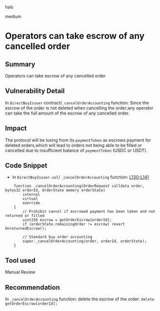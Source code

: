 hals

medium

# Operators can take escrow of any cancelled order

## Summary

Operators can take escrow of any cancelled order

## Vulnerability Detail

In `DirectBuyIssuer` contract/`_cancelOrderAccounting` function:
Since the escrow of the order is not deleted when cancelling the order;any operator can take the full amount of the escrow of any cancelled order.

## Impact

The protocol will be losing from its `paymentToken` as escrows payment for deleted orders,which will lead to orders not being able to be filled or cancelled due to insufficient balance of `paymentToken` (USDC or USDT).

## Code Snippet

- In `DirectBuyIssuer.sol`/ `_cancelOrderAccounting` function: [L130-L141](https://github.com/sherlock-audit/2023-06-dinari/blob/4851cb7ebc86a7bc26b8d0d399a7dd7f9520f393/sbt-contracts/src/issuer/DirectBuyIssuer.sol#L130-L141)

```solidity
    function _cancelOrderAccounting(OrderRequest calldata order, bytes32 orderId, OrderState memory orderState)
        internal
        virtual
        override
    {
        // Prohibit cancel if escrowed payment has been taken and not returned or filled
        uint256 escrow = getOrderEscrow[orderId];
        if (orderState.remainingOrder != escrow) revert UnreturnedEscrow();

        // Standard buy order accounting
        super._cancelOrderAccounting(order, orderId, orderState);
    }
```

## Tool used

Manual Review

## Recommendation

In `_cancelOrderAccounting` function: delete the escrow of the order: `delete getOrderEscrow[orderId];`